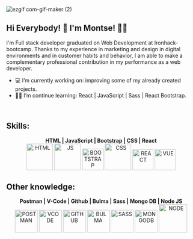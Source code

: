 ![ezgif com-gif-maker (2)](https://user-images.githubusercontent.com/72262776/116782609-77613480-aa8a-11eb-9030-ff6be150a7e9.gif)



## Hi Everybody! 👋  I'm Montse! :woman_technologist:
I'm Full stack developer graduated on Web Development at Ironhack-bootcamp. Thanks to my experience in marketing and design in digital environments and in customer habits and behavior, I am able to make a complementary professional contribution in my performance as a web developer.


- :computer: I’m currently working on: improving some of my already created projects.
- :woman_student: I’m continue learning: React | JavaScript | Sass | React Bootstrap.

<br>

## Skills:

<div display="flex" align="center" >
  <b text-align="center"> HTML | JavaScript | Bootstrap | CSS  | React </b> 
  <br>
  
  <a>
  <img alt="HTML" width="70px" src="https://upload.wikimedia.org/wikipedia/commons/c/c5/Html5_dise%C3%B1o_web.png" />
  </a>
  
  <a>
  <img alt="JS" width="70px" src="https://camo.githubusercontent.com/105c631dfb7d8869d63412753f0e3dcb7c0ccd79de15da2409feffc077c7dff0/68747470733a2f2f7261772e6769746875622e636f6d2f766f6f646f6f74696b69676f642f6c6f676f2e6a732f6d61737465722f756e6976657273616c6a732f556e6976657273616c4a532e706e67" />
  </a>
  
  <a>
  <img alt="BOOTSTRAP" width="57px" src="https://developers.institute/wp-content/uploads/2020/05/Bootstrap.png" />
  </a>   
  
  <a>
  <img alt="CSS" width="70px" src="https://gremmedia.hu/storage/app/uploads/public/5eb/e9a/f22/5ebe9af2215a9357125656.png" />
  </a>

  <a>
  <img alt="REACT" width="55px" src="https://miro.medium.com/max/1726/1*BFV8Gwt5BILa-xv04IK2ng.png" />
  </a>

   <a>
  <img alt="VUE" width="55px" src="https://upload.wikimedia.org/wikipedia/commons/thumb/9/95/Vue.js_Logo_2.svg/555px-Vue.js_Logo_2.svg.png" />
  </a>
</div>


## Other knowledge:

<div display="flex" align="center" >
  <b text-align="center"> Postman | V-Code | Github | Bulma | Sass | Mongo DB | Node JS  </b> 
  <br>
  
  <a>
    <img alt="POSTMAN" width="60px" src="https://colewbryant.com/img/technologies/postman.png" />
  </a>
  
  <a>
    <img alt="VCODE" width="60px" src="https://colewbryant.com/img/technologies/visual_studio_code.png" />
  </a>
  
  <a>
    <img alt="GITHUB" width="60px" src="https://cdn.icon-icons.com/icons2/901/PNG/512/github_icon-icons.com_69253.png" />
  </a>
  
  <a>
  <img alt="BULMA" width="60px" src="https://colewbryant.com/img/technologies/bulma.png" />
  </a>

  <a>
  <img alt="SASS" width="60px" src="https://sass-lang.com/assets/img/styleguide/seal-color-aef0354c.png" />
  </a>
  
  <a>
  <img alt="MONGODB" width="60px" src="https://www.instana.com/media/01_INSTANA_IconSet_MongoDB.svg" />
  </a>
  
  <a>
  <img alt="NODE" width="75px" src="https://cdn0.iconfinder.com/data/icons/designer-skills/128/node-js-512.png" />
  </a>
</div>

<!--
**Monch87/Monch87** is a ✨ _special_ ✨ repository because its `README.md` (this file) appears on your GitHub profile.

Here are some ideas to get you started:

## Find me around the web :earth_americas::

- 👯 I’m looking to collaborate on ...
- 🤔 I’m looking for help with ...
- 💬 Ask me about ...
- 📫 How to reach me: ...
- 😄 Pronouns: ...
- ⚡ Fun fact: ...
-->
